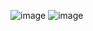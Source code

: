 
![image](https://user-images.githubusercontent.com/68372094/158943756-dcc10550-db5c-4baf-8a39-5ef7abc0c7f1.png)
![image](https://user-images.githubusercontent.com/68372094/158944650-270b2be3-f718-4e6a-8151-3f4a4054386a.png)
